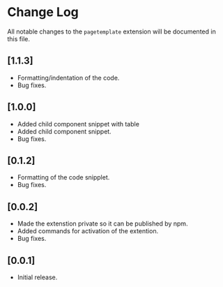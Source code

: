 # Change Log

All notable changes to the `pagetemplate` extension will be documented in this file.

## [1.1.3]

- Formatting/indentation of the code.
- Bug fixes.

## [1.0.0]

- Added child component snippet with table
- Added child component snippet.
- Bug fixes.

## [0.1.2]

- Formatting of the code snipplet.
- Bug fixes.

## [0.0.2]

- Made the extenstion private so it can be published by npm.
- Added commands for activation of the extention.
- Bug fixes.

## [0.0.1]

- Initial release.

